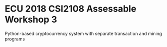 # ECU 2018 CSI2108 Assessable Workshop 3
Python-based cryptocurrency system with separate transaction and mining programs
